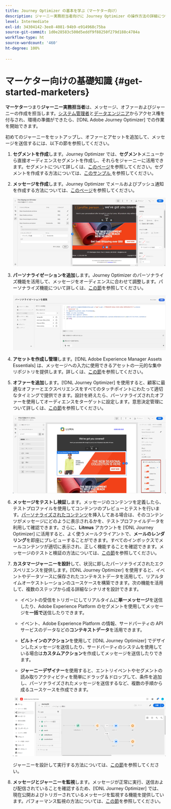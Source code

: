 ```yaml
---
title: Journey Optimizer の基本を学ぶ（マーケター向け）
description: ジャーニー実務担当者向けに Journey Optimizer の操作方法の詳細について説明します
level: Intermediate
exl-id: 34304142-3ee8-4081-94b9-e914968c75ba
source-git-commit: 1d0e28583c500d5eddf9f88250f279d188c4784a
workflow-type: ht
source-wordcount: '460'
ht-degree: 100%

---
```


# マーケター向けの基礎知識 {#get-started-marketers}

**マーケター**&#x200B;つまり&#x200B;**ジャーニー実務担当者**&#x200B;は、メッセージ、オファーおよびジャーニーの作成を担当します。[システム管理者](administrator.md)と[データエンジニア](data-engineer.md)からアクセス権を付与され、環境の準備ができたら、[!DNL Adobe Journey Optimizer] での作業を開始できます。

初めてのジャーニーをセットアップし、オファーとアセットを追加して、メッセージを送信するには、以下の節を参照してください。

1. **セグメントを作成**&#x200B;します。Journey Optimizer では、**セグメント**&#x200B;メニューから直接オーディエンスセグメントを作成し、それらをジャーニーに活用できます。セグメントについて詳しくは、[このページ](../../segment/about-segments.md)を参照してください。セグメントを作成する方法については、[このサンプル ](../../segment/creating-a-segment.md)を参照してください。

1. **メッセージを作成**&#x200B;します。Journey Optimizer でメールおよびプッシュ通知を作成する方法については、[このページ](../../messages/get-started-content.md)を参照してください。

   ![](../assets/email_designer_7.png)

1. **パーソナライゼーションを追加**&#x200B;します。Journey Optimizer のパーソナライズ機能を活用して、メッセージをオーディエンスに合わせて調整します。パーソナライズ機能について詳しくは、[この節](../../personalization/personalize.md)を参照してください。

   ![](../assets/perso_ee2.png)

1. **アセットを作成し管理**&#x200B;します。[!DNL Adobe Experience Manager Assets Essentials] は、メッセージへの入力に使用できるアセットの一元的な集中リポジトリを提供します。詳しくは、[この節](../../design/assets-essentials.md)を参照してください。

1. **オファーを追加**&#x200B;します。[!DNL Journey Optimizer] を使用すると、顧客に最適なオファーとエクスペリエンスをすべてのタッチポイントにわたって適切なタイミングで提供できます。設計を終えたら、パーソナライズされたオファーを使用してオーディエンスをターゲットに設定します。意思決定管理について詳しくは、[この節](../../offers/get-started/starting-offer-decisioning.md)を参照してください。

   ![](../assets/offers-e2e-offers-displayed.png)

1. **メッセージをテストし検証**&#x200B;します。メッセージのコンテンツを定義したら、テストプロファイルを使用してコンテンツのプレビューとテストを行います。[パーソナライズされたコンテンツ](../../personalization/personalize.md)を挿入してある場合は、そのコンテンツがメッセージにどのように表示されるかを、テストプロファイルデータを利用して確認できます。さらに、**Litmus** アカウントを [!DNL Journey Optimizer] に活用すると、よく使うメールクライアントで、**メールのレンダリング**&#x200B;を即座にプレビューすることができます。すべてのインボックスでメールコンテンツが適切に表示され、正しく機能することを確認できます。メッセージのテストと検証の方法については、[この節](../../design/preview.md)を参照してください。

1. **カスタマージャーニーを設計**&#x200B;して、状況に即したパーソナライズされたエクスペリエンスを提供します。[!DNL Journey Optimizer] を使用すると、イベントやデータソースに保存されたコンテキストデータを活用して、リアルタイムオーケストレーションのユースケースを構築できます。次の機能を活用して、複数のステップから成る詳細なシナリオを設計できます。

   * イベントの受信をトリガーにしてリアルタイムに&#x200B;**単一メッセージ**&#x200B;を送信したり、Adobe Experience Platform のセグメントを使用してメッセージを&#x200B;**一括で**&#x200B;送信したりできます。

   * イベント、Adobe Experience Platform の情報、サードパーティの API サービスのデータなどの&#x200B;**コンテキストデータ**&#x200B;を活用できます。

   * **ビルトインのアクション**&#x200B;を使用して [!DNL Journey Optimizer] でデザインしたメッセージを送信したり、サードパーティのシステムを使用している場合は&#x200B;**カスタムアクション**を作成してメッセージを送信したりできます。


   * **ジャーニーデザイナー**&#x200B;を使用すると、エントリイベントやセグメントの読み取りアクティビティを簡単にドラッグ＆ドロップして、条件を追加し、パーソナライズされたメッセージを送信するなど、複数の手順から成るユースケースを作成できます。

   ![](../assets/copy-paste3.png)

   ジャーニーを設計して実行する方法については、[この節](../../building-journeys/journey-gs.md)を参照してください。

1. **メッセージとジャーニーを監視**&#x200B;します。メッセージが正常に実行、送信および配信されていることを確認するため、[!DNL Journey Optimizer] では、現在公開およびトリガーされているメッセージを監視する機能を提供しています。パフォーマンス監視の方法については、[この節](../../reports/message-monitoring.md)を参照してください。
